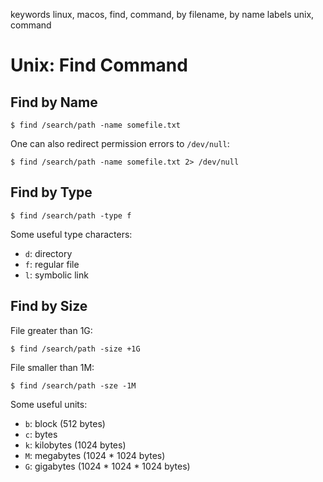 keywords linux, macos, find, command, by filename, by name
labels unix, command

# Unix: Find Command

## Find by Name
```console
$ find /search/path -name somefile.txt
```

One can also redirect permission errors to `/dev/null`:
```console
$ find /search/path -name somefile.txt 2> /dev/null
```

## Find by Type
```console
$ find /search/path -type f
```

Some useful type characters:
* `d`: directory 
* `f`: regular file 
* `l`: symbolic link

## Find by Size
File greater than 1G:
```console
$ find /search/path -size +1G
```

File smaller than 1M:
```console
$ find /search/path -sze -1M
```

Some useful units:
* `b`: block (512 bytes)
* `c`: bytes
* `k`: kilobytes (1024 bytes)
* `M`: megabytes (1024 * 1024 bytes)
* `G`: gigabytes (1024 * 1024 * 1024 bytes)
